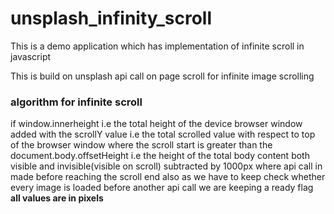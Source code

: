 # unsplash_infinity_scroll
This is a demo application which has implementation of infinite scroll in javascript

This is build on unsplash api call on page scroll for infinite image scrolling

### algorithm for infinite scroll
if window.innerheight i.e the total height of the device browser window added with
the scrollY value i.e the total scrolled value with respect to top of the 
browser window where the scroll start is greater than the document.body.offsetHeight
i.e the height of the total body content both visible and invisible(visible on scroll)
subtracted by 1000px where api call in made before reaching the scroll end
also as we have to keep check whether every image is loaded before another api call we are keeping a ready flag
**all values are in pixels**